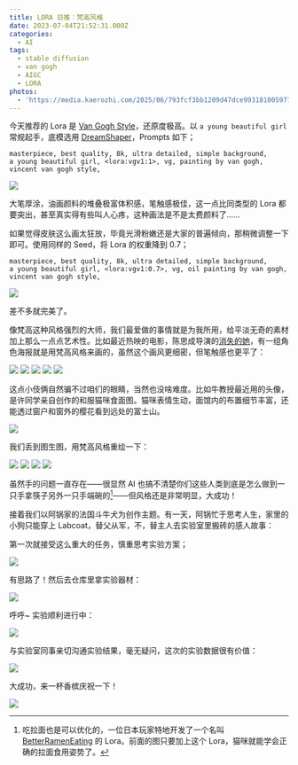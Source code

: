 ```yaml
---
title: LORA 日推：梵高风格
date: 2023-07-04T21:52:31.000Z
categories:
  - AI
tags:
  - stable diffusion
  - van gogh
  - AIGC
  - LORA
photos:
  - 'https://media.kaerozhi.com/2025/06/793fcf3bb1209d47dce993181005977f.webp'
---
```


今天推荐的 Lora 是 [Van Gogh Style](https://civitai.com/models/100873/van-gogh-style)，还原度极高。以 `a young beautiful girl` 常规起手，底模选用 [DreamShaper](https://civitai.com/models/4384/dreamshaper)，Prompts 如下；

~~~
masterpiece, best quality, 8k, ultra detailed, simple background, 
a young beautiful girl, <lora:vgv1:1>, vg, painting by van gogh, vincent van gogh style,
~~~

![](https://media.kaerozhi.com/2025/06/b0bf2d77d473fe04ce07f7f3b73872c7.webp)

大笔厚涂，油画颜料的堆叠极富体积感，笔触感极佳，这一点比同类型的 Lora 都要突出，甚至真实得有些叫人心疼，这种画法是不是太费颜料了……

<!--more-->

如果觉得皮肤这么画太狂放，毕竟光滑粉嫩还是大家的普遍倾向，那稍微调整一下即可。使用同样的 Seed，将 Lora 的权重降到 0.7；

~~~
masterpiece, best quality, 8k, ultra detailed, simple background, 
a young beautiful girl, <lora:vgv1:0.7>, vg, oil painting by van gogh, vincent van gogh style,
~~~

![](https://media.kaerozhi.com/2025/06/ea7fd68bd62979f254e3803b0d4f8f36.webp)

差不多就完美了。

像梵高这种风格强烈的大师，我们最爱做的事情就是为我所用，给平淡无奇的素材加上那么一点点艺术性。比如最近热映的电影，陈思成导演的[消失的她](https://movie.douban.com/subject/35660795/)，有一组角色海报就是用梵高风格来画的，虽然这个画风更细密，但笔触感也更平了：

<div class="justified-gallery">

![](https://media.kaerozhi.com/2025/06/0165ec58f1d5a004306bad6e7d399fdf.webp)
![](https://media.kaerozhi.com/2025/06/d3cda3236d4c1f733c1198991ef6cb50.webp)
![](https://media.kaerozhi.com/2025/06/72b567c298d9fa4f8567f97c0cb4ae5b.webp)
![](https://media.kaerozhi.com/2025/06/cf699d3dbf0ce15b2adb6dc8e40f136a.webp)
![](https://media.kaerozhi.com/2025/06/23990b2988739227e2132a2d56969182.webp)

</div>

这点小伎俩自然骗不过咱们的眼睛，当然也没啥难度。比如牛教授最近用的头像，是许同学亲自创作的和服猫咪食面图。猫咪表情生动，面馆内的布置细节丰富，还能透过窗户和窗外的樱花看到远处的富士山。

![](https://media.kaerozhi.com/2025/06/cb671b597d7c25adea29edfb6ee81e58.webp)

我们丢到图生图，用梵高风格重绘一下：

<div class="justified-gallery">

![](https://media.kaerozhi.com/2025/06/6bd61c0baed98e48af8430870ac4d17a.webp)
![](https://media.kaerozhi.com/2025/06/7c1f62aa3b57ee486b79de6d70b6fdd6.webp)
![](https://media.kaerozhi.com/2025/06/18046c5b0ab8ef2899f55431c1b241a4.webp)
![](https://media.kaerozhi.com/2025/06/f1262b39dbeedc450ff03ccc148dcf4c.webp)

</div>

虽然手的问题一直存在——很显然 AI 也搞不清楚你们这些人类到底是怎么做到一只手拿筷子另外一只手端碗的[^1]——但风格还是非常明显，大成功！

[^1]: 吃拉面也是可以优化的，一位日本玩家特地开发了一个名叫 [BetterRamenEating](https://civitai.com/models/22359/betterrameneating) 的 Lora。前面的图只要加上这个 Lora，猫咪就能学会正确的拉面食用姿势了。

接着我们以阿锅家的法国斗牛犬为创作主题。有一天，阿锅忙于思考人生，家里的小狗只能穿上 Labcoat，替父从军，不，替主人去实验室里搬砖的感人故事：

第一次就接受这么重大的任务，慎重思考实验方案；

![](https://media.kaerozhi.com/2025/06/430e7af9e5b02fa5ae0d906346af7296.webp)

有思路了！然后去仓库里拿实验器材：

![](https://media.kaerozhi.com/2025/06/1d2fd1c501481db3efd7ce7c058f8387.webp)

呼呼~ 实验顺利进行中：

![](https://media.kaerozhi.com/2025/06/e41b265087ddae395dd9b79375c07a73.webp)

与实验室同事亲切沟通实验结果，毫无疑问，这次的实验数据很有价值：

![](https://media.kaerozhi.com/2025/06/3883d4da8204cdc12beedff73cb81e4d.webp)

大成功，来一杯香槟庆祝一下！

![](https://media.kaerozhi.com/2025/06/381e0175364d8defca344e53ac3bb98e.webp)
